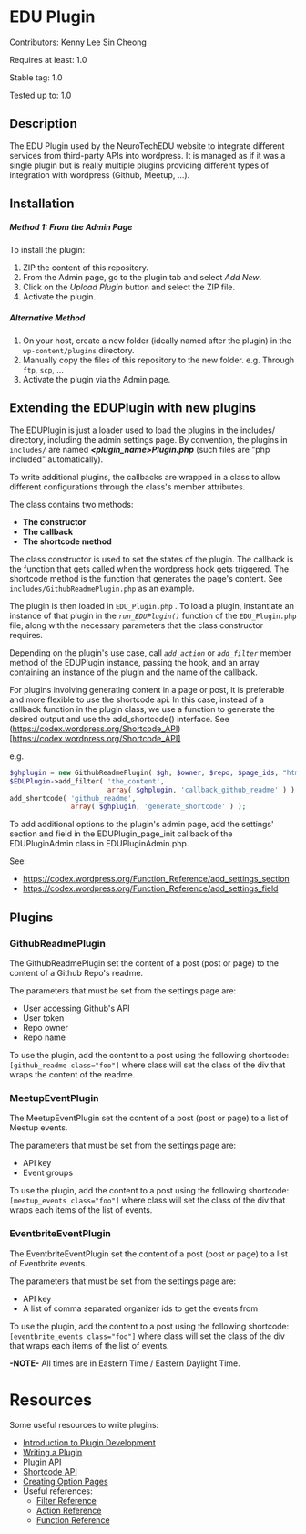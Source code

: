 # EDU Plugin

Contributors: Kenny Lee Sin Cheong

Requires at least: 1.0

Stable tag: 1.0

Tested up to: 1.0


## Description
The EDU Plugin used by the NeuroTechEDU website to integrate different services from third-party APIs into wordpress.
It is managed as if it was a single plugin but is really multiple plugins providing different types of integration with wordpress (Github, Meetup, ...).


## Installation
##### Method 1: From the Admin Page
To install the plugin:
1. ZIP the content of this repository.
2. From the Admin page, go to the plugin tab and select *Add New*.
3. Click on the *Upload Plugin* button and select the ZIP file.
4. Activate the plugin.

##### Alternative Method
1. On your host, create a new folder (ideally named after the plugin) in the     `wp-content/plugins` directory.
2. Manually copy the files of this repository to the new folder. e.g. Through `ftp`, `scp`, ...
3. Activate the plugin via the Admin page.


## Extending the EDUPlugin with new plugins

The EDUPlugin is just a loader used to load the plugins in the includes/ directory, including the admin settings page.
By convention, the plugins in `includes/` are named **_<plugin_name>Plugin.php_** (such files are "php included" automatically).

To write additional plugins, the callbacks are wrapped in a class to allow different configurations through the class's member attributes.

The class contains two methods:
- **The constructor**
- **The callback**
- **The shortcode method**
    
The class constructor is used to set the states of the plugin.
The callback is the function that gets called when the wordpress hook gets triggered.
The shortcode method is the function that generates the page's content.
See `includes/GithubReadmePlugin.php` as an example.

The plugin is then loaded in `EDU_Plugin.php` .
To load a plugin, instantiate an instance of that plugin in the *`run_EDUPlugin()`* function of the `EDU_Plugin.php` file, along with the necessary parameters that the class constructor requires.

Depending on the plugin's use case, call *`add_action`* or *`add_filter`* member method of the EDUPlugin instance, passing the hook, and an array containing an instance of the plugin and the name of the callback.

For plugins involving generating content in a page or post, it is preferable and more flexible to use the shortcode api.
In this case, instead of a callback function in the plugin class, we use a function to generate the desired output and use the add_shortcode() interface.
See (https://codex.wordpress.org/Shortcode_API)[https://codex.wordpress.org/Shortcode_API]

e.g. 
```php
$ghplugin = new GithubReadmePlugin( $gh, $owner, $repo, $page_ids, "html" );
$EDUPlugin->add_filter( 'the_content',
                        array( $ghplugin, 'callback_github_readme' ) );
add_shortcode( 'github_readme',
               array( $ghplugin, 'generate_shortcode' ) );                       
```

To add additional options to the plugin's admin page, add the settings' section and field in the
EDUPlugin_page_init callback of the EDUPluginAdmin class in EDUPluginAdmin.php.

See:
- https://codex.wordpress.org/Function_Reference/add_settings_section
- https://codex.wordpress.org/Function_Reference/add_settings_field


## Plugins
### GithubReadmePlugin

The GithubReadmePlugin set the content of a post (post or page) to the content of a Github Repo's readme.

The parameters that must be set from the settings page are:
- User accessing Github's API
- User token
- Repo owner
- Repo name

To use the plugin, add the content to a post using the following shortcode: `[github_readme class="foo"]`
where class will set the class of the div that wraps the content of the readme.

### MeetupEventPlugin

The MeetupEventPlugin set the content of a post (post or page) to a list of Meetup events.

The parameters that must be set from the settings page are:
- API key
- Event groups

To use the plugin, add the content to a post using the following shortcode: `[meetup_events class="foo"]`
where class will set the class of the div that wraps each items of the list of events.

### EventbriteEventPlugin

The EventbriteEventPlugin set the content of a post (post or page) to a list of Eventbrite events.

The parameters that must be set from the settings page are:
- API key
- A list of comma separated organizer ids to get the events from

To use the plugin, add the content to a post using the following shortcode: `[eventbrite_events class="foo"]`
where class will set the class of the div that wraps each items of the list of events.

**-NOTE-**
All times are in Eastern Time / Eastern Daylight Time.

# Resources
Some useful resources to write plugins:
- [Introduction to Plugin Development](https://developer.wordpress.org/plugins/intro/)
- [Writing a Plugin](https://codex.wordpress.org/Writing_a_Plugin)
- [Plugin API](https://codex.wordpress.org/Plugin_API)
- [Shortcode API](https://codex.wordpress.org/Shortcode_API)
- [Creating Option Pages](https://codex.wordpress.org/Creating_Options_Pages)
- Useful references:
    - [Filter Reference](https://codex.wordpress.org/Plugin_API/Filter_Reference)
    - [Action Reference](https://codex.wordpress.org/Plugin_API/Action_Reference)
    - [Function Reference](https://codex.wordpress.org/Function_Reference)